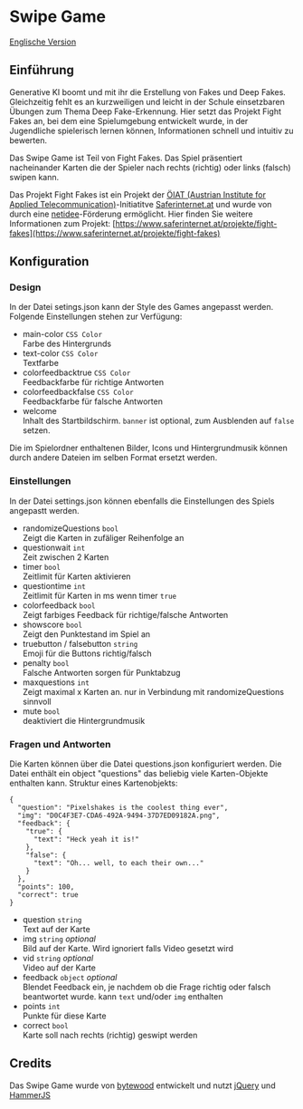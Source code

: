 # Swipe Game

[Englische Version](README.md)

## Einführung

Generative KI boomt und mit ihr die Erstellung von Fakes und Deep Fakes. Gleichzeitig fehlt es an kurzweiligen und leicht in der Schule einsetzbaren Übungen zum Thema Deep Fake-Erkennung. Hier setzt das Projekt Fight Fakes an, bei dem eine Spielumgebung entwickelt wurde, in der Jugendliche spielerisch lernen können, Informationen schnell und intuitiv zu bewerten. 

Das Swipe Game ist Teil von Fight Fakes. Das Spiel präsentiert nacheinander Karten die der Spieler nach rechts (richtig) oder links (falsch) swipen kann. 

Das Projekt Fight Fakes ist ein Projekt der [ÖIAT (Austrian Institute for Applied Telecommunication)](https://oiat.at/)-Initiatitve [Saferinternet.at](https://saferinternet.at/) und wurde von durch eine [netidee](https://www.netidee.at/)-Förderung ermöglicht. Hier finden Sie weitere Informationen zum Projekt: [https://www.saferinternet.at/projekte/fight-fakes](https://www.saferinternet.at/projekte/fight-fakes)

## Konfiguration
### Design
In der Datei setings.json kann der Style des Games angepasst werden. Folgende Einstellungen stehen zur Verfügung:

- main-color `CSS Color`  
    Farbe des Hintergrunds
- text-color `CSS Color`  
    Textfarbe
- colorfeedbacktrue `CSS Color`  
    Feedbackfarbe für richtige Antworten
- colorfeedbackfalse `CSS Color`  
    Feedbackfarbe für falsche Antworten
- welcome  
    Inhalt des Startbildschirm. `banner` ist optional, zum Ausblenden auf `false` setzen.

Die im Spielordner enthaltenen Bilder, Icons und Hintergrundmusik können durch andere Dateien im selben Format ersetzt werden.

### Einstellungen
In der Datei settings.json können ebenfalls die Einstellungen des Spiels angepastt werden.

- randomizeQuestions `bool`  
  Zeigt die Karten in zufäliger Reihenfolge an
- questionwait `int`  
  Zeit zwischen 2 Karten
- timer `bool`  
  Zeitlimit für Karten aktivieren
- questiontime `int`  
  Zeitlimit für Karten in ms wenn timer `true`
- colorfeedback `bool`  
  Zeigt farbiges Feedback für richtige/falsche Antworten
- showscore `bool`  
  Zeigt den Punktestand im Spiel an
- truebutton / falsebutton `string`  
  Emoji für die Buttons richtig/falsch
- penalty `bool`  
  Falsche Antworten sorgen für Punktabzug
- maxquestions `int`  
  Zeigt maximal x Karten an. nur in Verbindung mit randomizeQuestions sinnvoll
- mute `bool`  
  deaktiviert die Hintergrundmusik

### Fragen und Antworten
Die Karten können über die Datei questions.json konfiguriert werden.
Die Datei enthält ein object "questions" das beliebig viele Karten-Objekte enthalten kann. Struktur eines Kartenobjekts:

```
{
  "question": "Pixelshakes is the coolest thing ever",
  "img": "D0C4F3E7-CDA6-492A-9494-37D7ED09182A.png",
  "feedback": {
    "true": {
      "text": "Heck yeah it is!"
    },
    "false": {
      "text": "Oh... well, to each their own..."
    }
  },
  "points": 100,
  "correct": true
}
```

- question `string`  
  Text auf der Karte
- img `string` *optional*   
  Bild auf der Karte. Wird ignoriert falls Video gesetzt wird
- vid `string` *optional*  
  Video auf der Karte
- feedback `object` *optional*  
  Blendet Feedback ein, je nachdem ob die Frage richtig oder falsch beantwortet wurde. kann `text` und/oder `img` enthalten
- points `int`  
  Punkte für diese Karte
- correct `bool`  
  Karte soll nach rechts (richtig) geswipt werden

## Credits
Das Swipe Game wurde von [bytewood](https://bytewood.com/) entwickelt und nutzt [jQuery](https://jquery.com) und [HammerJS](https://hammerjs.github.io/)
